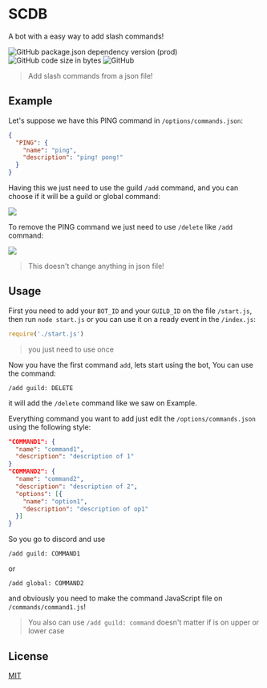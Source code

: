 # SCDB
A bot with a easy way to add slash commands!

![GitHub package.json dependency version (prod)](https://img.shields.io/github/package-json/dependency-version/GuriZenit/Slash-Commands-Discord-Bot/discord.js/beta?style=for-the-badge)
![GitHub code size in bytes](https://img.shields.io/github/languages/code-size/GuriZenit/Slash?style=for-the-badge)
![GitHub](https://img.shields.io/github/license/GuriZenit/Slash-Commands-Discord-Bot?color=blue&style=for-the-badge)
> Add slash commands from a json file!

## Example
Let's suppose we have this PING command in `/options/commands.json`:
```json
{
  "PING": {
    "name": "ping",
    "description": "ping! pong!"
  }
}
```
Having this we just need to use the guild `/add` command, and you can choose if it will be a guild or global command:

![](https://i.imgur.com/JIpedAR.jpg)

To remove the PING command we just need to use `/delete` like `/add` command:

![](https://i.imgur.com/V3Foc5m.jpg)
> This doesn't change anything in json file!

## Usage

First you need to add your `BOT_ID` and your `GUILD_ID` on the file `/start.js`, then run `node start.js` or you can use it on a ready event in the `/index.js`:
```javascript
require('./start.js')
```
> you just need to use once

Now you have the first command `add`,
lets start using the bot, You can use the command:
```
/add guild: DELETE
```
it will add the `/delete` command like we saw on Example.

Everything command you want to add just edit the `/options/commands.json` using the following style:
```json
"COMMAND1": {
  "name": "command1",
  "description": "description of 1"
}
"COMMAND2": {
  "name": "command2",
  "description": "description of 2",
  "options": [{
    "name": "option1",
    "description": "description of op1"
  }]
}
```
So you go to discord and use
```
/add guild: COMMAND1
```
or
```
/add global: COMMAND2
```

and obviously you need to make the command JavaScript file on `/commands/command1.js`!

> You also can use `/add guild: command` doesn't matter if is on upper or lower case
## License
[MIT](https://github.com/GuriZenit/Slash/blob/main/LICENSE)
